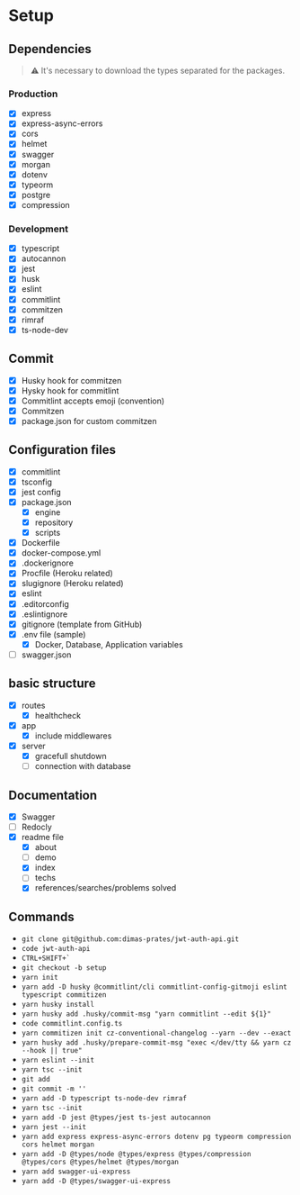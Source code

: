 # Setup
## Dependencies
> :warning: It's necessary to download the types separated for the packages.
### Production
- [X] express
- [X] express-async-errors
- [X] cors
- [X] helmet
- [X] swagger
- [X] morgan
- [X] dotenv
- [X] typeorm
- [X] postgre
- [X] compression
### Development
- [X] typescript
- [X] autocannon
- [X] jest
- [X] husk
- [x] eslint
- [x] commitlint
- [x] commitzen
- [X] rimraf
- [X] ts-node-dev
## Commit
- [X] Husky hook for commitzen
- [X] Hysky hook for commitlint
- [X] Commitlint accepts emoji (convention)
- [X] Commitzen
- [X] package.json for custom commitzen
## Configuration files
- [X] commitlint
- [X] tsconfig
- [X] jest config
- [X] package.json
  - [X] engine
  - [X] repository
  - [X] scripts
- [X] Dockerfile
- [X] docker-compose.yml
- [X] .dockerignore
- [X] Procfile (Heroku related)
- [X] slugignore (Heroku related)
- [X] eslint
- [X] .editorconfig
- [X] .eslintignore
- [X] gitignore (template from GitHub)
- [X] .env file (sample)
  - [X] Docker, Database, Application variables
- [ ] swagger.json
## basic structure
- [X] routes
  - [X] healthcheck
- [X] app
  - [X] include middlewares
- [X] server
  - [X] gracefull shutdown
  - [ ] connection with database
## Documentation
- [X] Swagger
- [ ] Redocly
- [X] readme file
  - [X] about
  - [ ] demo
  - [X] index
  - [ ] techs
  - [X] references/searches/problems solved

## Commands
* ```git clone git@github.com:dimas-prates/jwt-auth-api.git```
* ```code jwt-auth-api```
* ```CTRL+SHIFT+` ```
* ```git checkout -b setup```
* ```yarn init```
* ```yarn add -D husky @commitlint/cli commitlint-config-gitmoji eslint typescript commitizen```
* ```yarn husky install```
* ```yarn husky add .husky/commit-msg "yarn commitlint --edit ${1}"```
* ```code commitlint.config.ts```
* ```yarn commitizen init cz-conventional-changelog --yarn --dev --exact```
* ```yarn husky add .husky/prepare-commit-msg "exec </dev/tty && yarn cz --hook || true"```
* ```yarn eslint --init```
* ```yarn tsc --init```
* ```git add```
* ```git commit -m ''```
* ```yarn add -D typescript ts-node-dev rimraf```
* ```yarn tsc --init```
* ```yarn add -D jest @types/jest ts-jest autocannon```
* ```yarn jest --init```
* ```yarn add express express-async-errors dotenv pg typeorm compression cors helmet morgan```
* ```yarn add -D @types/node @types/express @types/compression @types/cors @types/helmet @types/morgan```
* ```yarn add swagger-ui-express```
* ```yarn add -D @types/swagger-ui-express```